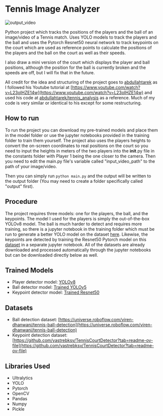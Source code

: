 # Tennis Image Analyzer

![output_video](https://github.com/nickmoy/tennis-image-analysis-ai/assets/25787918/8130e351-47df-4a7a-aacb-7b9cb10cc947)

Python project which tracks the positions of the players and the ball of an
image/video of a Tennis match. Uses YOLO models to track the players and the ball
and uses the Pytorch Resnet50 neural network to track keypoints on the court which are
used as reference points to calculate the positions of the players and the ball on the court
as well as their speeds.

I also draw a mini version of the court which displays the player and ball positions, although
the position for the ball is currently broken and the speeds are off, but I will fix that in the future.

All credit for the idea and structuring of the project goes to [abdullahtarek](https://www.github.com/abdullahtarek)
as I followed his Youtube
tutorial at [https://www.youtube.com/watch?v=L23oIHZE14w](https://www.youtube.com/watch?v=L23oIHZE14w)
and used his code at [abdullahtarek/tennis_analysis](https://github.com/abdullahtarek/tennis_analysis) as a reference.
Much of my code is very similar or identical to his except for some restructuring.

## How to run
To run the project you can download my pre-trained models and place them in the model folder or use the jupyter
notebooks provided in the training folder to train them yourself. The project also uses the players heights to convert
the on-screen coordinates to real positions on the court so you need to input the heights in meters of the two
players into the __init__.py file in the constants folder with Player 1 being the one closer to the camera.
Then you need to edit the main.py file's variable called "input_video_path" to the path of your image/video.

Then you can simply run `python main.py` and the output will be written to the output folder (You may need to create a
folder specifically called "output" first).

## Procedure
The project requires three models: one for the players, the ball, and the keypoints. The model I used
for the players is simply the out-of-the-box YOLOv8 model. The ball is much harder to detect and requires more
training, so there is a jupyter notebook in the training folder which must be run to generate a better YOLO model
on the dataset [here](https://universe.roboflow.com/viren-dhanwani/tennis-ball-detection).
Likewise, the keypoints are detected by training the Resnet50 Pytorch model on this
[dataset](https://github.com/yastrebksv/TennisCourtDetector?tab=readme-ov-file) in a separate jupyter notebook.
All of the datasets are already downloaded and processed automatically through the jupyter notebooks but
can be downloaded directly below as well.

## Trained Models
* Player detector model: [YOLOv8](https://drive.google.com/file/d/1Im8gxQa4aD4PJuYLVZ8E8KO0QqrXdAQ1/view?usp=sharing)
* Ball detector model: [Trained YOLOv5](https://drive.google.com/file/d/1uScUqgg3Gyr0h7TC464mNpO_1kfR5SCI/view?usp=sharing)
* Keypoint detector model: [Trained Resnet50](https://drive.google.com/file/d/11BVpgXibfeh7zC0-JOG1T3a08VmIL2xt/view?usp=sharing)

## Datasets
* Ball detection dataset: [https://universe.roboflow.com/viren-dhanwani/tennis-ball-detection](https://universe.roboflow.com/viren-dhanwani/tennis-ball-detection) 
* Keypoint detection dataset: [https://github.com/yastrebksv/TennisCourtDetector?tab=readme-ov-file](https://github.com/yastrebksv/TennisCourtDetector?tab=readme-ov-file)

## Libraries Used
* Ultralytics
* YOLO
* Pytorch
* OpenCV
* Pandas
* Numpy
* Pickle
